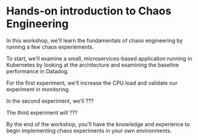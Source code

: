 # Hands-on introduction to Chaos Engineering


In this workshop, we'll learn the fundamentals of chaos engineering by running a few chaos experiements.

To start, we'll examine a small, microservices-based application running in Kubernetes by looking at the architecture and examining the baseline performance in Datadog.

For the first experiment, we'll increase the CPU load and validate our experiment in monitoring.

In the second experiment, we'll ???

The third experiment will ???

By the end of the workshop, you'll have the knowledge and experience to begin implementing chaos experiments in your own environments.
